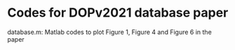 # Codes for DOPv2021 database paper 

database.m: Matlab codes to plot Figure 1, Figure 4 and Figure 6 in the paper
